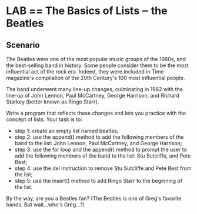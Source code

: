 # LAB  == The Basics of Lists ‒ the Beatles

## Scenario

The Beatles were one of the most popular music groups of the 1960s, and the best-selling band in history. Some people consider them to be the most influential act of the rock era. Indeed, they were included in Time magazine's compilation of the 20th Century's 100 most influential people.

The band underwent many line-up changes, culminating in 1962 with the line-up of John Lennon, Paul McCartney, George Harrison, and Richard Starkey (better known as Ringo Starr).


Write a program that reflects these changes and lets you practice with the concept of lists. Your task is to:

* step 1: create an empty list named beatles;
* step 2: use the append() method to add the following members of the band to the list: John Lennon, Paul McCartney, and George Harrison;
* step 3: use the for loop and the append() method to prompt the user to add the following members of the band to the list: Stu Sutcliffe, and Pete Best;
* step 4: use the del instruction to remove Stu Sutcliffe and Pete Best from the list;
* step 5: use the insert() method to add Ringo Starr to the beginning of the list.

By the way, are you a Beatles fan? (The Beatles is one of Greg's favorite bands. But wait...who's Greg...?)